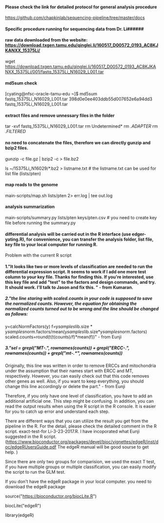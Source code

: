 #### Please check the link for detailed protocol for general analysis procedure #####

https://github.com/chapkinlab/sequencing-pipeline/tree/master/docs

#### Specific procedure running for sequencing data from Dr. Li######

####  raw data downloaded from the website: https://download.txgen.tamu.edu/qinglei.li/160517_D00572_0193_AC8KJKANXX_15375Li/
    
wget https://download.txgen.tamu.edu/qinglei.li/160517_D00572_0193_AC8KJKANXX_15375Li/001/fastq_15375Li_N16029_L001.tar

#### md5sum check 
[cyating@nfsc-oracle-tamu-edu ~]$ md5sum fastq_15375Li_N16029_L001.tar
398d0e0ee403ddb55d007652e6a94dd3  fastq_15375Li_N16029_L001.tar

####  extract files and remove unnessary files in the folder
tar -xvf fastq_15375Li_N16029_L001.tar
rm Undetermined*
rm *.ADAPTER*
rm *.FILTERED*

#### no need to concatenate the files, therefore we can directly gunzip and bzip2 files. 
gunzip -c file.gz | bzip2 -c > file.bz2

ls ~/15375Li_N16029/*.bz2 > listname.txt  # the listname.txt can be used for list file (lists/pten)

#### map reads to the genome
main-scripts/map.sh lists/pten 2> err.log | tee out.log

#### analysis summarization
main-scripts/summary.py lists/pten keys/pten.csv #  you need to create key file before running the summary.py

#### differential analysis will be carried out in the R interface (use edger-yating.R), for convenience, you can transfer the analysis folder, list file, key file to your local computer for running R.

  Problem with the current R script
#### 1."It looks like two or more levels of classification are needed to run the differential expression script. It seems to work if I add one more test column to your key file. Thanks for finding this. If you're interested, use this key file and add "test" to the factors and design commands, and try. It should work. I'll talk to Jason and fix this. " - from Kumaran. 

##### 2."the line staring with scaled.counts in your code is supposed to save the normalized counts. However, the equation for obtaining the normalized counts turned out to be wrong and the line should be changed as follows:
y=calcNormFactors(y)
f=y$samples$lib.size * y$samples$norm.factors/mean(y$samples$lib.size*y$samples$norm.factors)
scaled.counts=round(t(t(counts)/f)*mean(f))" - from Eunji

##### 3."sel = grepl("MT-.*", rownames(counts)) + grepl("ERCC-.*", rownames(counts)) + grepl("mt-.*", rownames(counts))
Originally, this line was written in order to remove ERCCs and mitochondria under the assumption that their names start with ERCC and MT, respectively. However, you can easily check out that this code removes other genes as well. Also, if you want to keep everything, you should change this line accordingly or delete the part." - from Eunji

Therefore, if you only have one level of classification, you have to add an additional artificial one. This step might be confusing. 
In addition, you can read the output results when using the R script in the R console. It is easier for you to catch up error and understand each step. 

There are different ways that you can utilize the result you get from the pipeline  in the R. For the detail, please check the detailed comment in the R script. exact-test-for Li-3-23-2017.R. I have incoporated what Eunji suggested in the R script. 
(https://www.bioconductor.org/packages/devel/bioc/vignettes/edgeR/inst/doc/edgeRUsersGuide.pdf  The edgeR manual will be good sourse to get help. )

Since there are only two groups for comparision, we used the exact T test, if you have multiple groups or multiple classification, you can easily modify the script to run the GLM test.



If you don't have the edgeR package in your local computer. you need to download the edgeR package

source("https://bioconductor.org/biocLite.R")

biocLite("edgeR")

library(edgeR)


 
